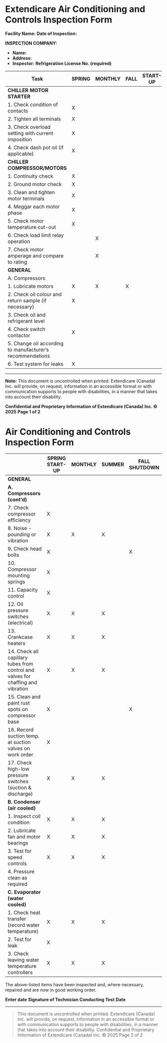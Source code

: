 # Extendicare Air Conditioning and Controls Inspection Form

**Facility Name:**                                     **Date of Inspection:**

**INSPECTION COMPANY:**
- **Name:**
- **Address:**
- **Inspector:**                                  **Refrigeration License No. (required)**

| Task                                      | SPRING | MONTHLY | FALL | START-UP | SUMMER | SHUTDOWN |
|-------------------------------------------|--------|---------|------|----------|--------|----------|
| **CHILLER MOTOR STARTER**                 |        |         |      |          |        |          |
| 1. Check condition of contacts            |   X    |         |      |          |        |          |
| 2. Tighten all terminals                  |   X    |         |      |          |        |          |
| 3. Check overload setting with current imposition |   X    |         |      |          |        |          |
| 4. Check dash pot oil (if applicable)    |   X    |         |      |          |        |          |
| **CHILLER COMPRESSOR/MOTORS**             |        |         |      |          |        |          |
| 1. Continuity check                       |   X    |         |      |          |        |          |
| 2. Ground motor check                     |   X    |         |      |          |        |          |
| 3. Clean and tighten motor terminals      |   X    |         |      |          |        |          |
| 4. Meggar each motor phase                |   X    |         |      |          |        |          |
| 5. Check motor temperature cut-out        |   X    |         |      |          |        |          |
| 6. Check load limit relay operation       |        |   X     |      |          |        |          |
| 7. Check motor amperage and compare to rating |        |   X     |      |          |        |          |
| **GENERAL**                               |        |         |      |          |        |          |
| A. Compressors                            |        |         |      |          |        |          |
| 1. Lubricate motors                       |   X    |    X    |   X  |          |        |          |
| 2. Check oil colour and return sample (if necessary) |   X    |         |      |          |        |   X      |
| 3. Check oil and refrigerant level       |        |         |      |          |        |          |
| 4. Check switch contactor                 |   X    |         |      |          |        |   X      |
| 5. Change oil according to manufacturer’s recommendations |        |         |      |          |        |          |
| 6. Test system for leaks                  |   X    |         |      |          |        |          |

----

**Note:** This document is uncontrolled when printed. Extendicare (Canada) Inc. will provide, on request, information in an accessible format or with communication supports to people with disabilities, in a manner that takes into account their disability.

**Confidential and Proprietary Information of Extendicare (Canada) Inc. © 2025**          **Page 1 of 2**

# Air Conditioning and Controls Inspection Form

|                          | SPRING START-UP | MONTHLY | SUMMER | FALL SHUTDOWN |
|--------------------------|------------------|---------|--------|----------------|
| **GENERAL**              |                  |         |        |                |
| **A. Compressors (cont’d)** |                  |         |        |                |
| 7. Check compressor efficiency | X                |         |        |                |
| 8. Noise - pounding or vibration | X                | X       | X      |                |
| 9. Check head bolts      | X                |         |        | X              |
| 10. Compressor mounting springs | X                |         |        |                |
| 11. Capacity control      | X                |         |        |                |
| 12. Oil pressure switches (electrical) | X                | X       | X      |                |
| 13. Crankcase heaters     | X                | X       | X      |                |
| 14. Check all capillary tubes from control and valves for chaffing and vibration | X | X | X |                |
| 15. Clean and paint rust spots on compressor base | X |         |        | X              |
| 16. Record suction temp. at suction valves on work order | X |         |        |                |
| 17. Check high-low pressure switches (suction & discharge) | X | X | X |                |
| **B. Condenser (air cooled)** |                  |         |        |                |
| 1. Inspect coil condition | X                | X       | X      |                |
| 2. Lubricate fan and motor bearings | X                | X       | X      |                |
| 3. Test for speed controls | X                | X       | X      |                |
| 4. Pressure clean as required |                  |         |        |                |
| **C. Evaporator (water cooled)** |                  |         |        |                |
| 1. Check heat transfer (record water temperature) | X | X | X |                |
| 2. Test for leak         | X                |         |        |                |
| 3. Check leaving water temperature controllers | X | X | X |                |

The above-listed items have been inspected and, where necessary, repaired and are now in good working order.

**Enter date**
**Signature of Technician Conducting Test**
**Date**

----

> This document is uncontrolled when printed. Extendicare (Canada) Inc. will provide, on request, information in an accessible format or with communication supports to people with disabilities, in a manner that takes into account their disability.
> Confidential and Proprietary Information of Extendicare (Canada) Inc. © 2025
> Page 2 of 2